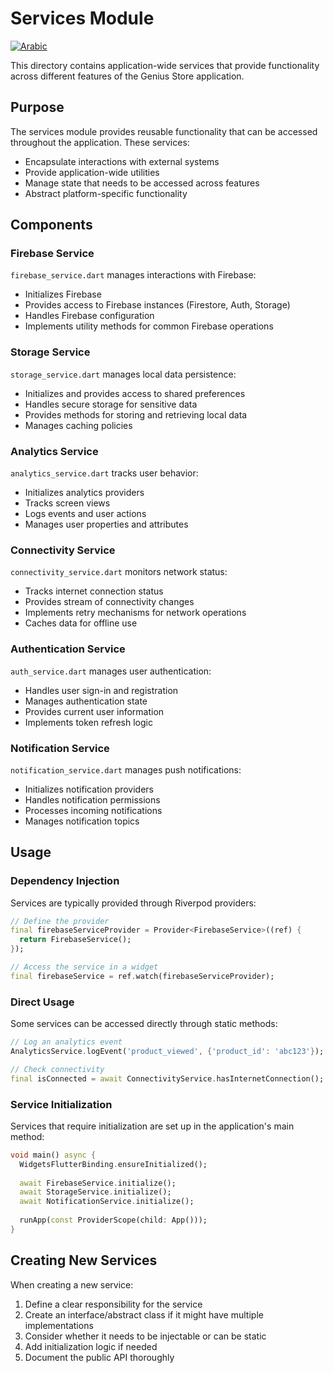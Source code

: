 # Services Module

[![Arabic](https://img.shields.io/badge/Language-Arabic-blueviolet?style=for-the-badge)](README-ar.md)

This directory contains application-wide services that provide functionality across different features of the Genius Store application.

## Purpose

The services module provides reusable functionality that can be accessed throughout the application. These services:

- Encapsulate interactions with external systems
- Provide application-wide utilities
- Manage state that needs to be accessed across features
- Abstract platform-specific functionality

## Components

### Firebase Service

`firebase_service.dart` manages interactions with Firebase:

- Initializes Firebase
- Provides access to Firebase instances (Firestore, Auth, Storage)
- Handles Firebase configuration
- Implements utility methods for common Firebase operations

### Storage Service

`storage_service.dart` manages local data persistence:

- Initializes and provides access to shared preferences
- Handles secure storage for sensitive data
- Provides methods for storing and retrieving local data
- Manages caching policies

### Analytics Service

`analytics_service.dart` tracks user behavior:

- Initializes analytics providers
- Tracks screen views
- Logs events and user actions
- Manages user properties and attributes

### Connectivity Service

`connectivity_service.dart` monitors network status:

- Tracks internet connection status
- Provides stream of connectivity changes
- Implements retry mechanisms for network operations
- Caches data for offline use

### Authentication Service

`auth_service.dart` manages user authentication:

- Handles user sign-in and registration
- Manages authentication state
- Provides current user information
- Implements token refresh logic

### Notification Service

`notification_service.dart` manages push notifications:

- Initializes notification providers
- Handles notification permissions
- Processes incoming notifications
- Manages notification topics

## Usage

### Dependency Injection

Services are typically provided through Riverpod providers:

```dart
// Define the provider
final firebaseServiceProvider = Provider<FirebaseService>((ref) {
  return FirebaseService();
});

// Access the service in a widget
final firebaseService = ref.watch(firebaseServiceProvider);
```

### Direct Usage

Some services can be accessed directly through static methods:

```dart
// Log an analytics event
AnalyticsService.logEvent('product_viewed', {'product_id': 'abc123'});

// Check connectivity
final isConnected = await ConnectivityService.hasInternetConnection();
```

### Service Initialization

Services that require initialization are set up in the application's main method:

```dart
void main() async {
  WidgetsFlutterBinding.ensureInitialized();
  
  await FirebaseService.initialize();
  await StorageService.initialize();
  await NotificationService.initialize();
  
  runApp(const ProviderScope(child: App()));
}
```

## Creating New Services

When creating a new service:

1. Define a clear responsibility for the service
2. Create an interface/abstract class if it might have multiple implementations
3. Consider whether it needs to be injectable or can be static
4. Add initialization logic if needed
5. Document the public API thoroughly
